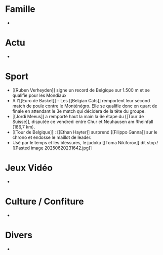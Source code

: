 # Famille
- 
# Actu
- 
# Sport
- [[Ruben Verheyden]] signe un record de Belgique sur 1.500 m et se qualifie pour les Mondiaux
- A l'[[Euro de Basket]] - Les [[Belgian Cats]] remportent leur second match de poule contre le Monténégro. Elle se qualifie donc en quart de finale en attendant le 3e match qui décidera de la tête du groupe.
- [[Jordi Meeus]] a remporté haut la main la 6e étape du [[Tour de Suisse]], disputée ce vendredi entre Chur et Neuhausen am Rheinfall (186,7 km).
- [[Tour de Belgique]] : [[Ethan Hayter]] surprend [[Filippo Ganna]] sur le chrono et endosse le maillot de leader.
- Usé par le temps et les blessures, le judoka [[Toma Nikiforov]] dit stop.![[Pasted image 20250620231642.jpg]]

# Jeux Vidéo
- 
# Culture / Confiture
- 
# Divers
- 
